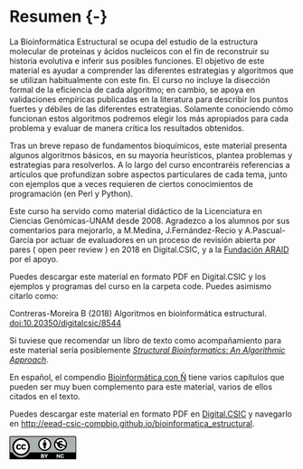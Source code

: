 
# Resumen {-}

La Bioinformática Estructural se ocupa del estudio de la estructura molecular de proteínas y ácidos nucleicos con el fin de reconstruir su historia evolutiva e inferir sus posibles funciones. El objetivo de este material es ayudar a comprender las diferentes estrategias y algoritmos que se utilizan habitualmente con este fin. El curso no incluye la disección formal de la eficiencia de cada algoritmo; en cambio, se apoya en validaciones empíricas publicadas en la literatura para describir los puntos fuertes y débiles de las diferentes estrategias. Solamente conociendo cómo funcionan estos algoritmos podremos elegir los más apropiados para cada problema y evaluar de manera crítica los resultados obtenidos.

Tras un breve repaso de fundamentos bioquímicos, este material presenta algunos algoritmos básicos, en su mayoria heurísticos, plantea problemas y estrategias para resolverlos. A lo largo del curso encontraréis referencias a artículos que profundizan sobre aspectos particulares de cada tema, junto con ejemplos que a veces requieren de ciertos conocimientos de programación (en Perl y Python).

Este curso ha servido como material didáctico de la Licenciatura en Ciencias Genómicas-UNAM desde 2008. Agradezco a los alumnos por sus comentarios para mejorarlo, a M.Medina, J.Fernández-Recio y A.Pascual-García por actuar de evaluadores en un proceso de revisión abierta por pares ( open peer review ) en 2018 en Digital.CSIC, y a la [Fundación ARAID](http://www.araid.es) por el apoyo.

Puedes descargar este material en formato PDF en Digital.CSIC y los ejemplos y programas del curso en la carpeta code. Puedes asimismo citarlo como:

Contreras-Moreira B (2018) Algoritmos en bioinformática estructural. [doi:10.20350/digitalcsic/8544](https://doi.org/10.20350/digitalcsic/8544)

Si tuviese que recomendar un libro de texto como acompañamiento para este material sería posiblemente 
_[Structural Bioinformatics: An Algorithmic Approach](http://www.structuralbioinformatics.com)_. 

En español, el compendio [Bioinformática con Ñ](https://zenodo.org/communities/bioinfconn) 
tiene varios capítulos que pueden ser muy buen complemento para este material, varios de ellos citados en el texto.

Puedes descargar este material en formato PDF en [Digital.CSIC](http://hdl.handle.net/10261/21892) y navegarlo en <http://eead-csic-compbio.github.io/bioinformatica_estructural>. 

![](fig/licenciaCC.png)
